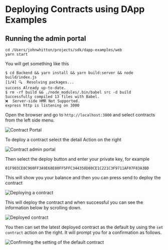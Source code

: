 # Deploying Contracts using DApp Examples

## Running the admin portal

```text
cd /Users/johnwhitton/projects/sdk/dapp-examples/web
yarn start
```

You will get something like this

```text
$ cd Backend && yarn install && yarn build:server && node build/index.js
[1/4] 🔍  Resolving packages...
success Already up-to-date.
$ rm -rf build && ./node_modules/.bin/babel src -d build
Successfully compiled 13 files with Babel.
❌  Server-side HMR Not Supported.
express http is listening on 3000
```

Open the browser and go to `http://localhost:3000` and select contracts from the left side menu.

![Contract Portal](https://github.com/harmony-one/docs-home/tree/041b67b5a621ad2463849889d9d29b3bb7789032/.gitbook/assets/screen-shot-2019-08-05-at-8.10.24-pm.png)

To deploy a contract select the detail Action on the right

![Contract admin portal](https://github.com/harmony-one/docs-home/tree/041b67b5a621ad2463849889d9d29b3bb7789032/.gitbook/assets/screen-shot-2019-08-05-at-8.11.54-pm.png)

Then select the deploy button and enter your private key, for example

```text
01F903CE0C960FF3A9E68E80FF5FFC344358D80CE1C221C3F9711AF07F83A3BD
```

This will show you your balance and then you can press send to deploy the contract

![Deploying a contract](https://github.com/harmony-one/docs-home/tree/041b67b5a621ad2463849889d9d29b3bb7789032/.gitbook/assets/screen-shot-2019-08-05-at-8.13.59-pm.png)

This will deploy the contract and when successful you can see the information below by scrolling down.

![Deployed contract](https://github.com/harmony-one/docs-home/tree/041b67b5a621ad2463849889d9d29b3bb7789032/.gitbook/assets/screen-shot-2019-08-05-at-8.18.52-pm.png)

You then can set the latest deployed contract as the default by using the `set contract` action on the right. It will prompt you for a confirmation as follows.

![Confirming the setting of the default contract](https://github.com/harmony-one/docs-home/tree/041b67b5a621ad2463849889d9d29b3bb7789032/.gitbook/assets/screen-shot-2019-08-05-at-8.22.17-pm.png)

